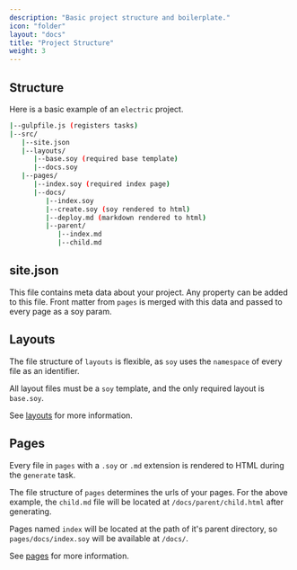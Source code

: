 ```yaml
---
description: "Basic project structure and boilerplate."
icon: "folder"
layout: "docs"
title: "Project Structure"
weight: 3
---
```


<article id="structure">

## Structure

Here is a basic example of an `electric` project.

```bash
|--gulpfile.js (registers tasks)
|--src/
   |--site.json
   |--layouts/
      |--base.soy (required base template)
      |--docs.soy
   |--pages/
      |--index.soy (required index page)
      |--docs/
         |--index.soy
         |--create.soy (soy rendered to html)
         |--deploy.md (markdown rendered to html)
         |--parent/
            |--index.md
            |--child.md
```

</article>

<article id="site_json">

## site.json

This file contains meta data about your project. Any property can be added to
this file. Front matter from `pages` is merged with this data and passed to
every page as a soy param.

</article>

<article id="layouts">

## Layouts

The file structure of `layouts` is flexible, as `soy` uses the `namespace` of
every file as an identifier.

All layout files must be a `soy` template, and the only required layout is
`base.soy`.

See [layouts](/docs/layouts.html) for more information.

</article>

<article id="pages">

## Pages

Every file in `pages` with a `.soy` or `.md` extension is rendered to HTML
during the `generate` task.

The file structure of `pages` determines the urls of your pages. For the above
example, the `child.md` file will be located at `/docs/parent/child.html` after
generating.

Pages named `index` will be located at the path of it's parent directory,
so `pages/docs/index.soy` will be available at `/docs/`.

See [pages](/docs/pages.html) for more information.

</article>
